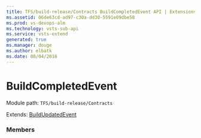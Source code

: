 ```yaml
---
title: TFS/build-release/Contracts BuildCompletedEvent API | Extensions for Visual Studio Team Services
ms.assetid: 06de63cd-ad97-c30a-dd30-5591e09dbe58
ms.prod: vs-devops-alm
ms.technology: vsts-sub-api
ms.service: vsts-extend
generated: true
ms.manager: douge
ms.author: elbatk
ms.date: 08/04/2016
---
```


# BuildCompletedEvent

Module path: `TFS/build-release/Contracts`

Extends: [BuildUpdatedEvent](./BuildUpdatedEvent.md)

### Members

